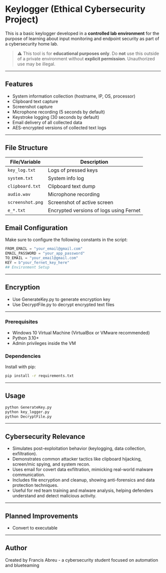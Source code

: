 # Keylogger (Ethical Cybersecurity Project)

This is a basic keylogger developed in a **controlled lab environment** for the purpose of learning about input monitoring and endpoint security as part of a cybersecurity home lab.

> ⚠️ This tool is for **educational purposes only**. Do **not** use this outside of a private environment without **explicit permission**. Unauthorized use may be illegal.

---

## Features

- System information collection (hostname, IP, OS, processor)
- Clipboard text capture
- Screenshot capture
- Microphone recording (5 seconds by default)
- Keystroke logging (30 seconds by default)
- Email delivery of all collected data
- AES-encrypted versions of collected text logs


---
## File Structure

| File/Variable         | Description                                      |
|-----------------------|--------------------------------------------------|
| `key_log.txt`         | Logs of pressed keys                             |
| `system.txt`          | System info log                                  |
| `clipboard.txt`       | Clipboard text dump                              |
| `audio.wav`           | Microphone recording                             |
| `screenshot.png`      | Screenshot of active screen                      |
| `e_*.txt`             | Encrypted versions of logs using Fernet          |

## Email Configuration

Make sure to configure the following constants in the script:

```python
FROM_EMAIL = "your_email@gmail.com"
EMAIL_PASSWORD = "your_app_password"
TO_EMAIL = "your_email@gmail.com"
KEY = b"your_fernet_key_here"
## Environment Setup
```
---
## Encryption
- Use GenerateKey.py to generate encryption key
- Use DecryptFile.py to decrypt encrypted text files

---

### Prerequisites

- Windows 10 Virtual Machine (VirtualBox or VMware recommended)
- Python 3.10+
- Admin privileges inside the VM

### Dependencies

Install with pip:

```bash
pip install -r requirements.txt
```
---

## Usage

```bash
python GenerateKey.py
python key_logger.py
python DecryptFile.py
```
---
## Cybersecurity Relevance
- Simulates post-exploitation behavior (keylogging, data collection, exfiltration).
- Demonstrates common attacker tactics like clipboard hijacking, screen/mic spying, and system recon.
- Uses email for covert data exfiltration, mimicking real-world malware communication.
- Includes file encryption and cleanup, showing anti-forensics and data protection techniques.
- Useful for red team training and malware analysis, helping defenders understand and detect malicious activity.

---

## Planned Improvements
- Convert to executable

---

## Author
Created by Francis Abreu - a cybersecurity student focused on automation and blueteaming
